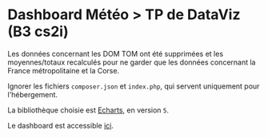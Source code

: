 # Dashboard Météo > TP de DataViz (B3 cs2i)

Les données concernant les DOM TOM ont été supprimées et les moyennes/totaux recalculés pour ne garder que les données concernant la France métropolitaine et la Corse.

Ignorer les fichiers `composer.json` et `index.php`, qui servent uniquement pour l'hébergement.

La bibliothèque choisie est [Echarts](https://echarts.apache.org/en/index.html), en version `5`.

Le dashboard est accessible [ici](https://dashboard-meteo.herokuapp.com/).
